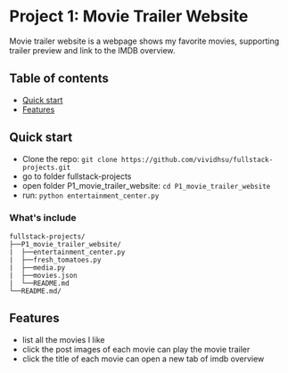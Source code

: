 # Project 1: Movie Trailer Website

Movie trailer website is a webpage shows my favorite movies, supporting trailer preview and link to the IMDB overview.

## Table of contents

* [Quick start](#quick-start)
* [Features](#features)



## Quick start

* Clone the repo: `git clone https://github.com/vividhsu/fullstack-projects.git`
* go to folder fullstack-projects
* open folder P1_movie_trailer_website: `cd P1_movie_trailer_website`
* run: `python entertainment_center.py`

### What's include
```
fullstack-projects/
├──P1_movie_trailer_website/
|  ├──entertainment_center.py
|  ├──fresh_tomatoes.py
|  ├──media.py
|  ├──movies.json
|  └──README.md
└──README.md/
```

## Features

* list all the movies I like
* click the post images of each movie can play the movie trailer
* click the title of each movie can open a new tab of imdb overview



